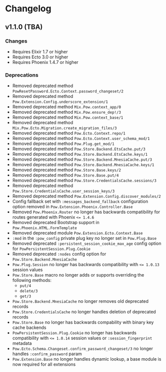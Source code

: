 # Changelog

## v1.1.0 (TBA)

### Changes

- Requires Elixir 1.7 or higher
- Requires Ecto 3.0 or higher
- Requires Phoenix 1.4.7 or higher

### Deprecations

- Removed deprecated method `PowResetPassword.Ecto.Context.password_changeset/2`
- Removed deprecated method `Pow.Extension.Config.underscore_extension/1`
- Removed deprecated method `Mix.Pow.context_app/0`
- Removed deprecated method `Mix.Pow.ensure_dep!/3`
- Removed deprecated method `Mix.Pow.context_base/1`
- Removed deprecated method `Mix.Pow.Ecto.Migration.create_migration_files/3`
- Removed deprecated method `Pow.Ecto.Context.repo/1`
- Removed deprecated method `Pow.Ecto.Context.user_schema_mod/1`
- Removed deprecated method `Pow.Plug.get_mod/1`
- Removed deprecated method `Pow.Store.Backend.EtsCache.put/3`
- Removed deprecated method `Pow.Store.Backend.EtsCache.keys/1`
- Removed deprecated method `Pow.Store.Backend.MnesiaCache.put/3`
- Removed deprecated method `Pow.Store.Backend.MnesiaCache.keys/1`
- Removed deprecated method `Pow.Store.Base.keys/2`
- Removed deprecated method `Pow.Store.Base.put/4`
- Removed deprecated method `Pow.Store.CredentialsCache.sessions/3`
- Removed deprecated method `Pow.Store.CredentialsCache.user_session_keys/3`
- Removed deprecated method `Pow.Extension.Config.discover_modules/2`
- Config fallback set with `:messages_backend_fallback` configuration option removed in `Pow.Extension.Phoenix.Controller.Base`
- Removed `Pow.Phoenix.Router` no longer has backwards compatibility for routes generated with Phoenix `<= 1.4.6`
- Removed deprecated Bootstrap support in `Pow.Phoenix.HTML.FormTemplate`
- Removed deprecated module `Pow.Extension.Ecto.Context.Base`
- `:mod` in the `:pow_config` private plug key no longer set in `Pow.Plug.Base`
- Removed deprecated `:persistent_session_cookie_max_age` config option for `PowPersistentSession.Plug.Cookie`
- Removed deprecated `:nodes` config option for `Pow.Store.Backend.MnesiaCache`
- `Pow.Plug.Session` no longer has backwards compatibility with `<= 1.0.13` session values
- `Pow.Store.Base` macro no longer adds or supports overriding the following methods:
  - `put/4`
  - `delete/3`
  - `get/3`
- `Pow.Store.Backend.MnesiaCache` no longer removes old deprecated records
- `Pow.Store.CredentialsCache` no longer handles deletion of deprecated records
- `Pow.Store.Base` no longer has backwards compability with binary key cache backends
- `PowPersistentSession.Plug.Cookie` no longer has backwards compatibility with `<= 1.0.14` session values or `:session_fingerprint` metadata
- `Pow.Ecto.Schema.Changeset.confirm_password_changeset/3` no longer handles `:confirm_password` param
- `Pow.Extension.Base` no longer handles dynamic lookup, a base module is now required for all extensions
